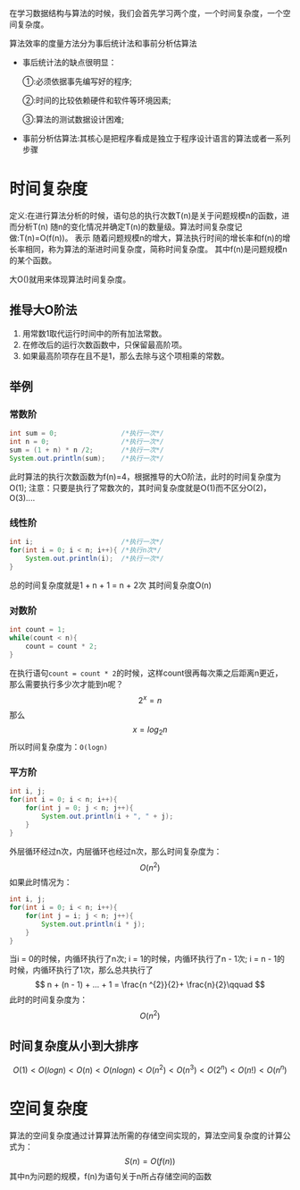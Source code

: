 在学习数据结构与算法的时候，我们会首先学习两个度，一个时间复杂度，一个空间复杂度。

算法效率的度量方法分为事后统计法和事前分析估算法
- 事后统计法的缺点很明显：

    ①:必须依据事先编写好的程序;
    
    ②:时间的比较依赖硬件和软件等环境因素; 

    ③:算法的测试数据设计困难;

- 事前分析估算法:其核心是把程序看成是独立于程序设计语言的算法或者一系列步骤

# 时间复杂度
定义:在进行算法分析的时候，语句总的执行次数T(n)是关于问题规模n的函数，进而分析T(n)
随n的变化情况并确定T(n)的数量级。算法时间复杂度记做:T(n)=O(f(n))。
表示 随着问题规模n的增大，算法执行时间的增长率和f(n)的增长率相同，称为算法的渐进时间复杂度，简称时间复杂度。
其中f(n)是问题规模n的某个函数。

大O()就用来体现算法时间复杂度。

## 推导大O阶法
1. 用常数1取代运行时间中的所有加法常数。
2. 在修改后的运行次数函数中，只保留最高阶项。
3. 如果最高阶项存在且不是1，那么去除与这个项相乘的常数。

## 举例
### 常数阶
```java
int sum = 0;                /*执行一次*/
int n = 0;                  /*执行一次*/
sum = (1 + n) * n /2;       /*执行一次*/
System.out.println(sum);    /*执行一次*/
```
此时算法的执行次数函数为f(n)=4，根据推导的大O阶法，此时的时间复杂度为O(1);
注意：只要是执行了常数次的，其时间复杂度就是O(1)而不区分O(2)，O(3)....

### 线性阶
```java
int i;                      /*执行一次*/
for(int i = 0; i < n; i++){ /*执行n次*/
    System.out.println(i);  /*执行一次*/
}
```
总的时间复杂度就是1 + n + 1 = n + 2次
其时间复杂度O(n)

### 对数阶
```java
int count = 1;
while(count < n){
    count = count * 2;
}
```
在执行语句`count = count * 2`的时候，这样count很再每次乘之后距离n更近，
那么需要执行多少次才能到n呢？ 
$$
2^{x}=n
$$
那么
$$
x = log_2{n}
$$
所以时间复杂度为：`O(logn)`



### 平方阶

```java
int i, j;
for(int i = 0; i < n; i++){
    for(int j = 0; j < n; j++){
        System.out.println(i + ", " + j);
    }
}
```

外层循环经过n次，内层循环也经过n次，那么时间复杂度为：
$$
O(n^{2})
$$
如果此时情况为：

```java
int i, j;
for(int i = 0; i < n; i++){
    for(int j = i; j < n; j++){
        System.out.println(i * j);
    }
}
```

当i = 0的时候，内循环执行了n次; i = 1的时候，内循环执行了n - 1次; i = n - 1的时候，内循环执行了1次，那么总共执行了
$$
n + (n - 1) + ... + 1 = \frac{n ^{2}}{2}+ \frac{n}{2}\qquad 
$$
此时的时间复杂度为：
$$
O(n^{2})
$$


## 时间复杂度从小到大排序

$$
O(1) < O(logn) < O(n) < O(nlogn) < O(n^{2}) < O(n^{3}) < O(2 ^{n}) < O(n!) < O(n^{n})
$$



# 空间复杂度

算法的空间复杂度通过计算算法所需的存储空间实现的，算法空间复杂度的计算公式为：
$$
S(n) = O(f(n))
$$
其中n为问题的规模，f(n)为语句关于n所占存储空间的函数

